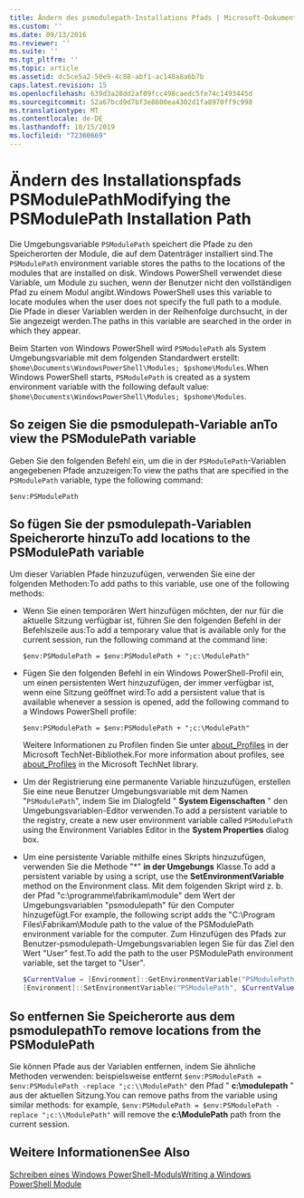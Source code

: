 ```yaml
---
title: Ändern des psmodulepath-Installations Pfads | Microsoft-Dokumentation
ms.custom: ''
ms.date: 09/13/2016
ms.reviewer: ''
ms.suite: ''
ms.tgt_pltfrm: ''
ms.topic: article
ms.assetid: dc5ce5a2-50e9-4c88-abf1-ac148a8a6b7b
caps.latest.revision: 15
ms.openlocfilehash: 639d3a28dd2af09fcc498caedc5fe74c1493445d
ms.sourcegitcommit: 52a67bcd9d7bf3e8600ea4302d1fa8970ff9c998
ms.translationtype: MT
ms.contentlocale: de-DE
ms.lasthandoff: 10/15/2019
ms.locfileid: "72360669"
---
```

# <a name="modifying-the-psmodulepath-installation-path"></a><span data-ttu-id="bde66-102">Ändern des Installationspfads PSModulePath</span><span class="sxs-lookup"><span data-stu-id="bde66-102">Modifying the PSModulePath Installation Path</span></span>

<span data-ttu-id="bde66-103">Die Umgebungsvariable `PSModulePath` speichert die Pfade zu den Speicherorten der Module, die auf dem Datenträger installiert sind.</span><span class="sxs-lookup"><span data-stu-id="bde66-103">The `PSModulePath` environment variable stores the paths to the locations of the modules that are installed on disk.</span></span> <span data-ttu-id="bde66-104">Windows PowerShell verwendet diese Variable, um Module zu suchen, wenn der Benutzer nicht den vollständigen Pfad zu einem Modul angibt.</span><span class="sxs-lookup"><span data-stu-id="bde66-104">Windows PowerShell uses this variable to locate modules when the user does not specify the full path to a module.</span></span> <span data-ttu-id="bde66-105">Die Pfade in dieser Variablen werden in der Reihenfolge durchsucht, in der Sie angezeigt werden.</span><span class="sxs-lookup"><span data-stu-id="bde66-105">The paths in this variable are searched in the order in which they appear.</span></span>

<span data-ttu-id="bde66-106">Beim Starten von Windows PowerShell wird `PSModulePath` als System Umgebungsvariable mit dem folgenden Standardwert erstellt: `$home\Documents\WindowsPowerShell\Modules; $pshome\Modules`.</span><span class="sxs-lookup"><span data-stu-id="bde66-106">When Windows PowerShell starts, `PSModulePath` is created as a system environment variable with the following default value: `$home\Documents\WindowsPowerShell\Modules; $pshome\Modules`.</span></span>

## <a name="to-view-the-psmodulepath-variable"></a><span data-ttu-id="bde66-107">So zeigen Sie die psmodulepath-Variable an</span><span class="sxs-lookup"><span data-stu-id="bde66-107">To view the PSModulePath variable</span></span>

<span data-ttu-id="bde66-108">Geben Sie den folgenden Befehl ein, um die in der `PSModulePath`-Variablen angegebenen Pfade anzuzeigen:</span><span class="sxs-lookup"><span data-stu-id="bde66-108">To view the paths that are specified in the `PSModulePath` variable, type the following command:</span></span>

`$env:PSModulePath`

## <a name="to-add-locations-to-the-psmodulepath-variable"></a><span data-ttu-id="bde66-109">So fügen Sie der psmodulepath-Variablen Speicherorte hinzu</span><span class="sxs-lookup"><span data-stu-id="bde66-109">To add locations to the PSModulePath variable</span></span>

<span data-ttu-id="bde66-110">Um dieser Variablen Pfade hinzuzufügen, verwenden Sie eine der folgenden Methoden:</span><span class="sxs-lookup"><span data-stu-id="bde66-110">To add paths to this variable, use one of the following methods:</span></span>

- <span data-ttu-id="bde66-111">Wenn Sie einen temporären Wert hinzufügen möchten, der nur für die aktuelle Sitzung verfügbar ist, führen Sie den folgenden Befehl in der Befehlszeile aus:</span><span class="sxs-lookup"><span data-stu-id="bde66-111">To add a temporary value that is available only for the current session, run the following command at the command line:</span></span>

  `$env:PSModulePath = $env:PSModulePath + ";c:\ModulePath"`

- <span data-ttu-id="bde66-112">Fügen Sie den folgenden Befehl in ein Windows PowerShell-Profil ein, um einen persistenten Wert hinzuzufügen, der immer verfügbar ist, wenn eine Sitzung geöffnet wird:</span><span class="sxs-lookup"><span data-stu-id="bde66-112">To add a persistent value that is available whenever a session is opened, add the following command to a Windows PowerShell profile:</span></span>

  `$env:PSModulePath = $env:PSModulePath + ";c:\ModulePath"`

  <span data-ttu-id="bde66-113">Weitere Informationen zu Profilen finden Sie unter [about_Profiles](/powershell/module/microsoft.powershell.core/about/about_profiles) in der Microsoft TechNet-Bibliothek.</span><span class="sxs-lookup"><span data-stu-id="bde66-113">For more information about profiles, see [about_Profiles](/powershell/module/microsoft.powershell.core/about/about_profiles) in the Microsoft TechNet library.</span></span>

- <span data-ttu-id="bde66-114">Um der Registrierung eine permanente Variable hinzuzufügen, erstellen Sie eine neue Benutzer Umgebungsvariable mit dem Namen "`PSModulePath`", indem Sie im Dialogfeld " **System Eigenschaften** " den Umgebungsvariablen-Editor verwenden.</span><span class="sxs-lookup"><span data-stu-id="bde66-114">To add a persistent variable to the registry, create a new user environment variable called `PSModulePath` using the Environment Variables Editor in the **System Properties** dialog box.</span></span>

- <span data-ttu-id="bde66-115">Um eine persistente Variable mithilfe eines Skripts hinzuzufügen, verwenden Sie die Methode "\*" **in der Umgebungs** Klasse.</span><span class="sxs-lookup"><span data-stu-id="bde66-115">To add a persistent variable by using a script, use the **SetEnvironmentVariable** method on the Environment class.</span></span> <span data-ttu-id="bde66-116">Mit dem folgenden Skript wird z. b. der Pfad "c:\programme\fabrikam\module" dem Wert der Umgebungsvariablen "psmodulepath" für den Computer hinzugefügt.</span><span class="sxs-lookup"><span data-stu-id="bde66-116">For example, the following script adds the "C:\Program Files\Fabrikam\Module path to the value of the PSModulePath environment variable for the computer.</span></span> <span data-ttu-id="bde66-117">Zum Hinzufügen des Pfads zur Benutzer-psmodulepath-Umgebungsvariablen legen Sie für das Ziel den Wert "User" fest.</span><span class="sxs-lookup"><span data-stu-id="bde66-117">To add the path to the user PSModulePath environment variable, set the target to "User".</span></span>

  ```powershell
  $CurrentValue = [Environment]::GetEnvironmentVariable("PSModulePath", "Machine")
  [Environment]::SetEnvironmentVariable("PSModulePath", $CurrentValue + ";C:\Program Files\Fabrikam\Modules", "Machine")

  ```

## <a name="to-remove-locations-from-the-psmodulepath"></a><span data-ttu-id="bde66-118">So entfernen Sie Speicherorte aus dem psmodulepath</span><span class="sxs-lookup"><span data-stu-id="bde66-118">To remove locations from the PSModulePath</span></span>

<span data-ttu-id="bde66-119">Sie können Pfade aus der Variablen entfernen, indem Sie ähnliche Methoden verwenden: beispielsweise entfernt `$env:PSModulePath = $env:PSModulePath -replace ";c:\\ModulePath"` den Pfad " **c:\modulepath** " aus der aktuellen Sitzung.</span><span class="sxs-lookup"><span data-stu-id="bde66-119">You can remove paths from the variable using similar methods: for example, `$env:PSModulePath = $env:PSModulePath -replace ";c:\\ModulePath"` will remove the **c:\ModulePath** path from the current session.</span></span>

## <a name="see-also"></a><span data-ttu-id="bde66-120">Weitere Informationen</span><span class="sxs-lookup"><span data-stu-id="bde66-120">See Also</span></span>

[<span data-ttu-id="bde66-121">Schreiben eines Windows PowerShell-Moduls</span><span class="sxs-lookup"><span data-stu-id="bde66-121">Writing a Windows PowerShell Module</span></span>](./writing-a-windows-powershell-module.md)
